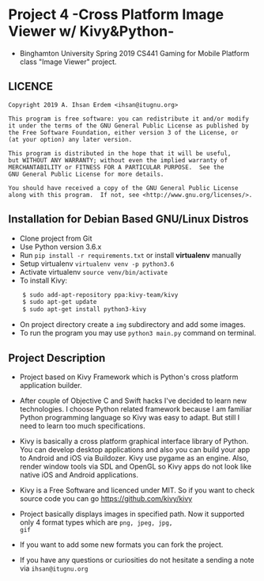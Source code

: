 # Project 4 -Cross Platform Image Viewer w/ Kivy&Python-
- Binghamton University Spring 2019 CS441 Gaming for Mobile Platform class "Image Viewer" project.

## LICENCE

```
Copyright 2019 A. Ihsan Erdem <ihsan@itugnu.org>

This program is free software: you can redistribute it and/or modify
it under the terms of the GNU General Public License as published by
the Free Software Foundation, either version 3 of the License, or
(at your option) any later version.

This program is distributed in the hope that it will be useful,
but WITHOUT ANY WARRANTY; without even the implied warranty of
MERCHANTABILITY or FITNESS FOR A PARTICULAR PURPOSE.  See the
GNU General Public License for more details.

You should have received a copy of the GNU General Public License
along with this program.  If not, see <http://www.gnu.org/licenses/>.
```

## Installation for Debian Based GNU/Linux Distros
- Clone project from Git
- Use Python version 3.6.x
- Run <code>pip install -r requirements.txt</code> or install **virtualenv** manually
- Setup virtualenv <code>virtualenv venv -p python3.6</code>
- Activate virtualenv <code>source venv/bin/activate</code>
- To install Kivy:
```bash
    $ sudo add-apt-repository ppa:kivy-team/kivy
    $ sudo apt-get update
    $ sudo apt-get install python3-kivy
```
- On project directory create a <code>img</code> subdirectory and add some images.
- To run the program you may use <code>python3 main.py</code> command on terminal.
 

## Project Description
- Project based on Kivy Framework which is Python's cross platform application builder.
- After couple of Objective C and Swift hacks I've decided to learn new technologies. 
I choose Python related framework because I am familiar Python programming language so Kivy
was easy to adapt. But still I need to learn too much specifications.
- Kivy is basically a cross platform graphical interface library of Python.
You can develop desktop applications and also you can build your app to Android and
iOS via Buildozer. Kivy use pygame as an engine. Also, render window tools via SDL and OpenGL
so Kivy apps do not look like native iOS and Android applications.
- Kivy is a Free Software and licenced under MIT. So if you want to check source code you can
go <https://github.com/kivy/kivy>

- Project basically displays images in specified path. Now it supported only 4 format types
which are <code>png, jpeg, jpg, gif</code>
- If you want to add some new formats you can fork the project.
- If you have any questions or curiosities do not hesitate a sending a note via `ihsan@itugnu.org`
